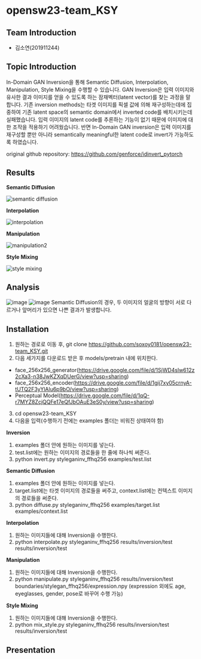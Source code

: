 # opensw23-team_KSY

## Team Introduction
- 김소연(201911244)

## Topic Introduction
In-Domain GAN Inversion을 통해 Semantic Diffusion, Interpolation, Manipulation, Style Mixing을 수행할 수 있습니다. 
GAN Inversion은 입력 이미지와 유사한 결과 이미지를 얻을 수 있도록 하는 잠재벡터(latent vector)를 찾는 과정을 말합니다. 기존 inversion methods는 타겟 이미지를 픽셀 값에 의해 재구성하는데에 집중하여 기존 latent space의 semantic domain에서 inverted code를 배치시키는데 실패했습니다. 입력 이미지의 latent code를 추론하는 기능이 없기 때문에 이미지에 대한 조작을 적용하기 어려웠습니다. 반면 In-Domain GAN inversion은 입력 이미지를 재구성할 뿐만 아니라 semantically meaningful한 latent code로 invert가 가능하도록 하였습니다.

original github repository: https://github.com/genforce/idinvert_pytorch

## Results

**Semantic Diffusion**

![semantic diffusion](https://github.com/soxoy0181/opensw23-team_KSY/assets/127181364/6639c575-bd96-4a63-b5dd-507bf17b5af0)


**Interpolation** 

![interpolation](https://github.com/soxoy0181/opensw23-team_KSY/assets/127181364/a46ef077-9618-495d-964f-252798353ed9)


**Manipulation**

![manipulation2](https://github.com/soxoy0181/opensw23-team_KSY/assets/127181364/4edc0e4a-ff66-417f-bc6b-39f2bdefc8d0)

**Style Mixing**

![style mixing](https://github.com/soxoy0181/opensw23-team_KSY/assets/127181364/e0d84ddb-8761-42cd-b8bb-18376924ea0e)


## Analysis

![image](https://github.com/soxoy0181/opensw23-team_KSY/assets/127181364/3a58b1d5-974a-44d3-a4e9-e106866e8262)
![image](https://github.com/soxoy0181/opensw23-team_KSY/assets/127181364/ee668edb-f6f2-4a44-8a5e-1de968d10319)
Semantic Diffusion의 경우, 두 이미지의 얼굴의 방향이 서로 다르거나 앞머리가 있으면 나쁜 결과가 발생합니다.

## Installation
1. 원하는 경로로 이동 후, git clone https://github.com/soxoy0181/opensw23-team_KSY.git
2. 다음 세가지를 다운로드 받은 후 models/pretrain 내에 위치한다.
- face_256x256_generator(https://drive.google.com/file/d/1SjWD4slw612z2cXa3-n38JwKZXqDUerG/view?usp=sharing)
- face_256x256_encoder(https://drive.google.com/file/d/1gij7xy05crnyA-tUTQ2F3yYlAlu6p9bO/view?usp=sharing)
- Perceptual Model(https://drive.google.com/file/d/1qQ-r7MYZ8ZcjQQFe17eQfJbOAuE3eS0y/view?usp=sharing)
3. cd opensw23-team_KSY
4. 다음을 입력(수행하기 전에는 examples 폴더는 비워진 상태여야 함)

**Inversion**
1) examples 폴더 안에 원하는 이미지를 넣는다.
2) test.list에는 원하는 이미지의 경로들을 한 줄에 하나씩 써준다.
3) python invert.py styleganinv_ffhq256 examples/test.list

**Semantic Diffusion**
1) examples 폴더 안에 원하는 이미지를 넣는다.
2) target.list에는 타겟 이미지의 경로들을 써주고, context.list에는 컨텍스트 이미지의 경로들을 써준다.
3) python diffuse.py styleganinv_ffhq256 examples/target.list examples/context.list

**Interpolation** 
1) 원하는 이미지들에 대해 Inversion을 수행한다.
2) python interpolate.py styleganinv_ffhq256 results/inversion/test results/inversion/test

**Manipulation**
1) 원하는 이미지들에 대해 Inversion을 수행한다.
2) python manipulate.py styleganinv_ffhq256 results/inversion/test boundaries/stylegan_ffhq256/expression.npy (expression 외에도 age, eyeglasses, gender, pose로 바꾸어 수행 가능)

**Style Mixing**
1) 원하는 이미지들에 대해 Inversion을 수행한다.
2) python mix_style.py styleganinv_ffhq256 results/inversion/test results/inversion/test

## Presentation
